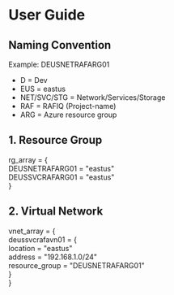 
# User Guide
###
## Naming Convention

Example: DEUSNETRAFARG01
- D = Dev
- EUS = eastus
- NET/SVC/STG = Network/Services/Storage
- RAF = RAFIQ (Project-name)
- ARG = Azure resource group

## 1. Resource Group

rg_array = {  
  DEUSNETRAFARG01 = "eastus"  
  DEUSSVCRAFARG01 = "eastus"   
  }

## 2. Virtual Network

vnet_array = {  
  deussvcrafavn01 = {  
    location       = "eastus"   
    address        = "192.168.1.0/24"  
    resource_group = "DEUSNETRAFARG01"  
  }  
}  

